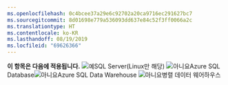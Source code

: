 ```yaml
---
ms.openlocfilehash: 0c4bcee37a29e6c92702a20ca9716ec291627bc7
ms.sourcegitcommit: 8d01698e779a536093dd637e84c52f3ff0066a2c
ms.translationtype: HT
ms.contentlocale: ko-KR
ms.lasthandoff: 08/19/2019
ms.locfileid: "69626366"
---
```

<Token>**이 항목은 다음에 적용됩니다.** ![예](media/yes.png)SQL Server(Linux만 해당) ![아니요](media/no.png)Azure SQL Database![아니요](media/no.png)Azure SQL Data Warehouse ![아니요](media/no.png)병렬 데이터 웨어하우스 </Token>
